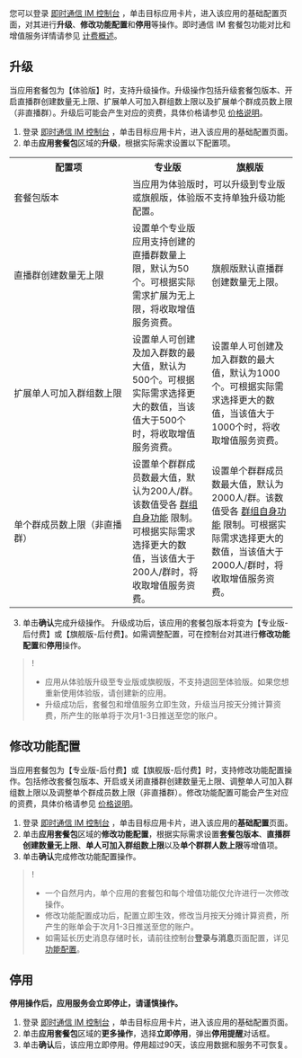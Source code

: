 您可以登录 [即时通信 IM 控制台](https://console.cloud.tencent.com/im) ，单击目标应用卡片，进入该应用的基础配置页面，对其进行**升级**、**修改功能配置**和**停用**等操作。即时通信 IM 套餐包功能对比和增值服务详情请参见 [计费概述](https://intl.cloud.tencent.com/document/product/1047/34349)。


## 升级
当应用套餐包为【体验版】时，支持升级操作。升级操作包括升级套餐包版本、开启直播群创建数量无上限、扩展单人可加入群组数上限以及扩展单个群成员数上限（非直播群）。升级后可能会产生对应的资费，具体价格请参见 [价格说明](https://intl.cloud.tencent.com/document/product/1047/34350)。

1. 登录 [即时通信 IM 控制台](https://console.cloud.tencent.com/im) ，单击目标应用卡片，进入该应用的基础配置页面。
2. 单击**应用套餐包**区域的**升级**，根据实际需求设置以下配置项。
  <table>
     <tr>
         <th nowrap="nowrap">配置项</th>  
         <th>专业版</th>  
         <th>旗舰版</th>  
     </tr>
	 <tr>      
         <td>套餐包版本</td>
	 <td colspan="2">
 当应用为体验版时，可以升级到专业版或旗舰版，体验版不支持单独升级功能配置。</li></td>   
     </tr> 
	 <tr>      
         <td nowrap="nowrap">直播群创建数量无上限</td>   
	 <td>设置单个专业版应用支持创建的直播群数量上限，默认为50个。可根据实际需求扩展为无上限，将收取增值服务资费。</td>   
	     <td>旗舰版默认直播群创建数量无上限。</td>   
     </tr> 
	 <tr> 
	     <td nowrap="nowrap">扩展单人可加入群组数上限</td>   
	     <td>设置单人可创建及加入群数的最大值，默认为500个。可根据实际需求选择更大的数值，当该值大于500个时，将收取增值服务资费。</td>   			    
	     <td>设置单人可创建及加入群数的最大值，默认为1000个。可根据实际需求选择更大的数值，当该值大于1000个时，将收取增值服务资费。</td>   
     </tr> 
	 <tr> 
	     <td>单个群成员数上限（非直播群）</td>   
	     <td>设置单个群群成员数最大值，默认为200人/群。该数值受各 <a href="https://www.tencentcloud.com/zh/document/product/1047/33515#.E7.BE.A4.E7.BB.84.E5.8A.9F.E8.83.BD">群组自身功能</a> 限制。可根据实际需求选择更大的数值，当该值大于200人/群时，将收取增值服务资费。</td>
	     <td>设置单个群群成员数最大值，默认为2000人/群。该数值受各 <a href="https://www.tencentcloud.com/zh/document/product/1047/33515#.E7.BE.A4.E7.BB.84.E5.8A.9F.E8.83.BD">群组自身功能</a> 限制。可根据实际需求选择更大的数值，当该值大于2000人/群时，将收取增值服务资费。</td>
   </tr> 
</table>

3. 单击**确认**完成升级操作。
 升级成功后，该应用的套餐包版本将变为【专业版-后付费】或【旗舰版-后付费】。如需调整配置，可在控制台对其进行**修改功能配置**和**停用**操作。

>!
>- 应用从体验版升级至专业版或旗舰版，不支持退回至体验版。如果您想重新使用体验版，请创建新的应用。
>- 升级成功后，套餐包和增值服务立即生效，升级当月按天分摊计算资费，所产生的账单将于次月1-3日推送至您的账户。


## 修改功能配置
当应用套餐包为【专业版-后付费】或【旗舰版-后付费】时，支持修改功能配置操作。包括修改套餐包版本、开启或关闭直播群创建数量无上限、调整单人可加入群组数上限以及调整单个群成员数上限（非直播群）。修改功能配置可能会产生对应的资费，具体价格请参见 [价格说明](https://intl.cloud.tencent.com/document/product/1047/34350)。


1. 登录 [即时通信 IM 控制台](https://console.cloud.tencent.com/im) ，单击目标应用卡片，进入该应用的**基础配置**页面。
2. 单击**应用套餐包**区域的**修改功能配置**，根据实际需求设置**套餐包版本**、**直播群创建数量无上限**、**单人可加入群组数上限**以及**单个群群人数上限**等增值项。
3. 单击**确认**完成修改功能配置操作。

>!
>- 一个自然月内，单个应用的套餐包和每个增值功能仅允许进行一次修改操作。
>- 修改功能配置成功后，配置立即生效，修改当月按天分摊计算资费，所产生的账单会于次月1-3日推送至您的账户。
>- 如需延长历史消息存储时长，请前往控制台**登录与消息**页面配置，详见<a href="https://www.tencentcloud.com/zh/document/product/1047/34419#.E5.8E.86.E5.8F.B2.E6.B6.88.E6.81.AF.E5.AD.98.E5.82.A8.E6.97.B6.E9.95.BF.E9.85.8D.E7.BD.AE" >功能配置</a>。


## 停用
**停用操作后，应用服务会立即停止，请谨慎操作。**

1. 登录 [即时通信 IM 控制台](https://console.cloud.tencent.com/im) ，单击目标应用卡片，进入该应用的基础配置页面。
2. 单击**应用套餐包**区域的**更多操作**，选择**立即停用**，弹出**停用提醒**对话框。
3. 单击**确认**后，该应用立即停用。停用超过90天，该应用数据和服务不可恢复。